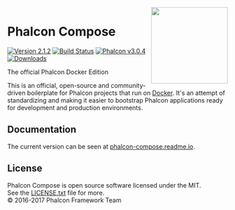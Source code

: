 <img align="right" width="175px" src="http://i.imgur.com/mdZ8Ktf.png" />

# Phalcon Compose

[![Version 2.1.2](https://img.shields.io/badge/version-v2.1.2-green.svg)][:release:]
[![Build Status](https://travis-ci.org/phalcon/phalcon-compose.svg?branch=master)][:status:]
[![Phalcon v3.0.4](https://img.shields.io/badge/phalcon-3.0.4-blue.svg)][:phalcon:]
[![Downloads](https://img.shields.io/packagist/dt/sergeyklay/phalcon-compose.svg)][:downloads:]

The official Phalcon Docker Edition

This is an official, open-source and community-driven boilerplate for Phalcon projects that run on [Docker][:docker:].
It's an attempt of standardizing and making it easier to bootstrap Phalcon applications ready for development and
production environments.

## Documentation

The current version can be seen at [phalcon-compose.readme.io][:compose:].

## License

Phalcon Compose is open source software licensed under the MIT.<br>
See the [LICENSE.txt][:license:] file for more.<br>© 2016-2017 Phalcon Framework Team

[:release:]:   https://github.com/phalcon/phalcon-compose/releases
[:status:]:    https://travis-ci.org/phalcon/phalcon-compose
[:phalcon:]:   https://github.com/phalcon/cphalcon
[:downloads:]: https://packagist.org/phalcon/sergeyklay/phalcon-compose
[:docker:]:    https://www.docker.com
[:compose:]:   https://phalcon-compose.readme.io
[:license:]:   https://github.com/phalcon/phalcon-compose/blob/master/LICENSE.txt
